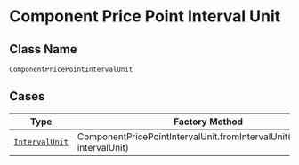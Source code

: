 
# Component Price Point Interval Unit

## Class Name

`ComponentPricePointIntervalUnit`

## Cases

| Type | Factory Method |
|  --- | --- |
| [`IntervalUnit`](../../../doc/models/interval-unit.md) | ComponentPricePointIntervalUnit.fromIntervalUnit(IntervalUnit intervalUnit) |

